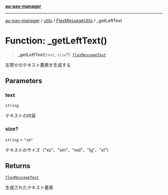 [**au-pay-manager**](../../../../README.md)

***

[au-pay-manager](../../../../README.md) / [utils](../../../README.md) / [FlexMessageUtils](../README.md) / \_getLeftText

# Function: \_getLeftText()

> **\_getLeftText**(`text`, `size`?): [`flexMessageText`](../../../../interfaces/interfaces/flexMessageText.md)

左寄せのテキスト要素を生成する

## Parameters

### text

`string`

テキストの内容

### size?

`string` = `"sm"`

テキストのサイズ（"xs"、"sm"、"md"、"lg"、"xl"）

## Returns

[`flexMessageText`](../../../../interfaces/interfaces/flexMessageText.md)

生成されたテキスト要素
